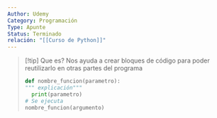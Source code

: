 ```yaml
---
Author: Udemy
Category: Programación
Type: Apunte
Status: Terminado
relación: "[[Curso de Python]]"
---
```

>[!tip] Que es?
>Nos ayuda a crear bloques de código para poder reutilizarlo en otras partes del programa
>```python
>def nombre_funcion(parametro):
>""" explicación"""
>	print(parametro)
># Se ejecuta
>nombre_funcion(argumento)




